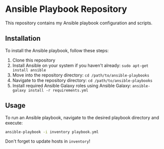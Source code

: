 # Ansible Playbook Repository

This repository contains my Ansible playbook configuration and scripts.

## Installation

To install the Ansible playbook, follow these steps:

1. Clone this repository
2. Install Ansible on your system if you haven't already: `sudo apt-get install ansible`
3. Move into the repository directory: `cd /path/to/ansible-playbooks`
4. Navigate to the repository directory: `cd /path/to/ansible-playbooks`
5. Install required Ansible Galaxy roles using Ansible Galaxy: `ansible-galaxy install -r requirements.yml`

## Usage

To run an Ansible playbook, navigate to the desired playbook directory and execute:

```bash
ansible-playbook -i inventory playbook.yml
```

Don't forget to update hosts in `inventory`!
